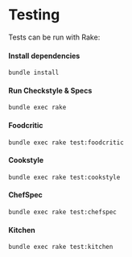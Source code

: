 # Testing

Tests can be run with Rake:

#### Install dependencies
`bundle install`

#### Run Checkstyle & Specs
`bundle exec rake`

#### Foodcritic
`bundle exec rake test:foodcritic`

#### Cookstyle
`bundle exec rake test:cookstyle`

#### ChefSpec
`bundle exec rake test:chefspec`

#### Kitchen
`bundle exec rake test:kitchen`

